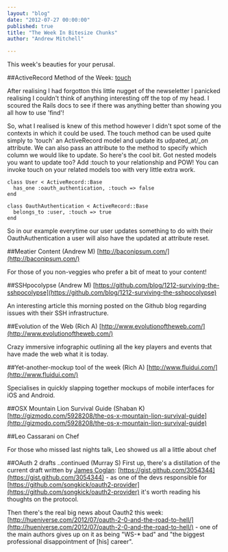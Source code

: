 ```yaml
---
layout: "blog"
date: "2012-07-27 00:00:00"
published: true
title: "The Week In Bitesize Chunks"
author: "Andrew Mitchell"

---
```


This week's beauties for your perusal.

##ActiveRecord Method of the Week: [touch](http://api.rubyonrails.org/classes/ActiveRecord/Persistence.html#method-i-touch)

After realising I had forgotton this little nugget of the newseletter I panicked realising I couldn't think of anything interesting off the top of my head. I scoured the Rails docs to see if there was anything better than showing you all how to use 'find'!

So, what I realised is knew of this method however I didn't spot some of the contexts in which it could be used. The touch method can be used quite simply to 'touch' an ActiveRecord model and update its udpated_at/_on attribute. We can also pass an attribute to the method to specify which column we would like to update. So here's the cool bit. Got nested models you want to update too? Add :touch to your relationship and POW! You can invoke touch on your related models too with very little extra work.

    class User < ActiveRecord::Base
      has_one :oauth_authentication, :touch => false
    end

    class OauthAuthentication < ActiveRecord::Base
      belongs_to :user, :touch => true
    end

So in our example everytime our user updates something to do with their OauthAuthentication a user will also have the updated at attribute reset.

##Meatier Content (Andrew M)
[http://baconipsum.com/](http://baconipsum.com/)

For those of you non-veggies who prefer a bit of meat to your content!


##SSHpocolypse (Andrew M)
[https://github.com/blog/1212-surviving-the-sshpocolypse](https://github.com/blog/1212-surviving-the-sshpocolypse)

An interesting article this morning posted on the Github blog regarding issues with their SSH infrastructure.

##Evolution of the Web (Rich A)
[http://www.evolutionoftheweb.com/](http://www.evolutionoftheweb.com/)

Crazy immersive infographic outlining all the key players and events that have made the web what it is today.


##Yet-another-mockup tool of the week (Rich A)
[http://www.fluidui.com/](http://www.fluidui.com/)

Specialises in quickly slapping together mockups of mobile interfaces for iOS and Android.

##OSX Mountain Lion Survival Guide (Shaban K)
[http://gizmodo.com/5928208/the-os-x-mountain-lion-survival-guide](http://gizmodo.com/5928208/the-os-x-mountain-lion-survival-guide)

##Leo Cassarani on Chef

For those who missed last nights talk, Leo showed us all a little about chef

##OAuth 2 drafts ..continued (Murray S)
First up, there's a distillation of the current draft written by [James Coglan](http://jcoglan.com/): [https://gist.github.com/3054344](https://gist.github.com/3054344) - as one of the devs responsible for [https://github.com/songkick/oauth2-provider](https://github.com/songkick/oauth2-provider) it's worth reading his thoughts on the protocol.

Then there's the real big news about Oauth2 this week:
[http://hueniverse.com/2012/07/oauth-2-0-and-the-road-to-hell/](http://hueniverse.com/2012/07/oauth-2-0-and-the-road-to-hell/) - one of the main authors gives up on it as being "WS-* bad" and "the biggest professional disappointment of [his] career".

